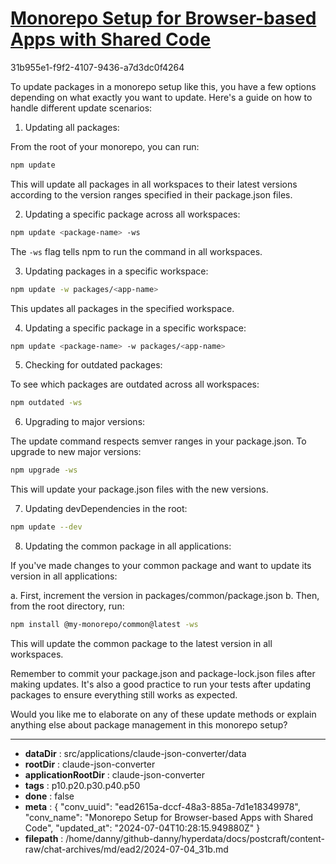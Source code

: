 # [Monorepo Setup for Browser-based Apps with Shared Code](https://claude.ai/chat/ead2615a-dccf-48a3-885a-7d1e18349978)

31b955e1-f9f2-4107-9436-a7d3dc0f4264

 To update packages in a monorepo setup like this, you have a few options depending on what exactly you want to update. Here's a guide on how to handle different update scenarios:

1. Updating all packages:

From the root of your monorepo, you can run:

```bash
npm update
```

This will update all packages in all workspaces to their latest versions according to the version ranges specified in their package.json files.

2. Updating a specific package across all workspaces:

```bash
npm update <package-name> -ws
```

The `-ws` flag tells npm to run the command in all workspaces.

3. Updating packages in a specific workspace:

```bash
npm update -w packages/<app-name>
```

This updates all packages in the specified workspace.

4. Updating a specific package in a specific workspace:

```bash
npm update <package-name> -w packages/<app-name>
```

5. Checking for outdated packages:

To see which packages are outdated across all workspaces:

```bash
npm outdated -ws
```

6. Upgrading to major versions:

The update command respects semver ranges in your package.json. To upgrade to new major versions:

```bash
npm upgrade -ws
```

This will update your package.json files with the new versions.

7. Updating devDependencies in the root:

```bash
npm update --dev
```

8. Updating the common package in all applications:

If you've made changes to your common package and want to update its version in all applications:

a. First, increment the version in packages/common/package.json
b. Then, from the root directory, run:

```bash
npm install @my-monorepo/common@latest -ws
```

This will update the common package to the latest version in all workspaces.

Remember to commit your package.json and package-lock.json files after making updates. It's also a good practice to run your tests after updating packages to ensure everything still works as expected.

Would you like me to elaborate on any of these update methods or explain anything else about package management in this monorepo setup?

---

* **dataDir** : src/applications/claude-json-converter/data
* **rootDir** : claude-json-converter
* **applicationRootDir** : claude-json-converter
* **tags** : p10.p20.p30.p40.p50
* **done** : false
* **meta** : {
  "conv_uuid": "ead2615a-dccf-48a3-885a-7d1e18349978",
  "conv_name": "Monorepo Setup for Browser-based Apps with Shared Code",
  "updated_at": "2024-07-04T10:28:15.949880Z"
}
* **filepath** : /home/danny/github-danny/hyperdata/docs/postcraft/content-raw/chat-archives/md/ead2/2024-07-04_31b.md
